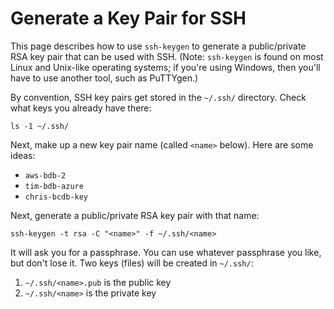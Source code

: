 # Generate a Key Pair for SSH

This page describes how to use `ssh-keygen`
to generate a public/private RSA key pair
that can be used with SSH.
(Note: `ssh-keygen` is found on most Linux and Unix-like
operating systems; if you're using Windows,
then you'll have to use another tool,
such as PuTTYgen.)

By convention, SSH key pairs get stored in the `~/.ssh/` directory.
Check what keys you already have there:
```text
ls -1 ~/.ssh/
```

Next, make up a new key pair name (called `<name>` below).
Here are some ideas:

* `aws-bdb-2`
* `tim-bdb-azure`
* `chris-bcdb-key`

Next, generate a public/private RSA key pair with that name:
```text
ssh-keygen -t rsa -C "<name>" -f ~/.ssh/<name>
```

It will ask you for a passphrase.
You can use whatever passphrase you like, but don't lose it.
Two keys (files) will be created in `~/.ssh/`:

1. `~/.ssh/<name>.pub` is the public key
2. `~/.ssh/<name>` is the private key
